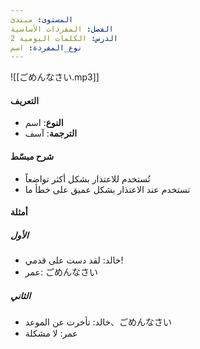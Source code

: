 ```yaml
---
المستوى: مبتدئ
الفصل: المفردات الأساسية
الدرس: الكلمات اليومية 2
نوع_المفردة: اسم
---
```


![[ごめんなさい.mp3]]

#### التعريف

- **النوع**: اسم
- **الترجمة**: آسف

#### شرح مبسّط

- تُستخدم للاعتذار بشكل أكثر تواضعاً
- تستخدم عند الاعتذار بشكل عميق على خطأ ما

#### أمثلة

##### الأول

- خالد: لقد دست على قدمي!
- عمر: ごめんなさい

##### الثاني

- خالد: تأخرت عن الموعد、ごめんなさい
- عمر: لا مشكلة
